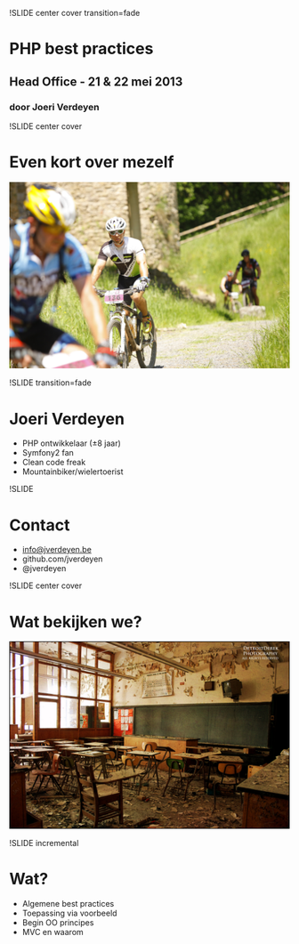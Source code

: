 !SLIDE center cover transition=fade

# PHP best practices
## Head Office - 21 & 22 mei 2013
### door Joeri Verdeyen

!SLIDE center cover
# Even kort over mezelf #
![background](../img/background-biker.jpg)

!SLIDE transition=fade
# Joeri Verdeyen
* PHP ontwikkelaar (&plusmn;8 jaar)
* Symfony2 fan
* Clean code freak
* Mountainbiker/wielertoerist

!SLIDE
# Contact
* info@jverdeyen.be
* github.com/jverdeyen
* @jverdeyen

!SLIDE center cover
# Wat bekijken we? #
![background](../img/background-classroom.jpg)


!SLIDE incremental
# Wat?
* Algemene best practices
* Toepassing via voorbeeld
* Begin OO principes
* MVC en waarom